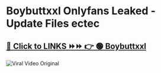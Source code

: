 
 # Boybuttxxl Onlyfans Leaked - Update Files ectec

## <h2><a href="https://clipsfans.com/Boybuttxxl&ref=git">🔗 Click to LINKS ⏩⏩ 👉 🟢 Boybuttxxl </a></h2>

<a href="https://clipsfans.com/Boybuttxxl&ref=git" rel="nofollow" data-target="animated-image.originalLink"><img src="https://i.ibb.co.com/xMMVF88/686577567.gif" alt="Viral Video Original" style="max-width: 100%; display: inline-block;" data-target="animated-image.originalImage"></a>


